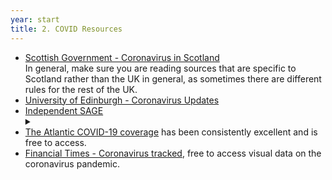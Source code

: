 ```yaml
---
year: start
title: 2. COVID Resources
---
```


- [Scottish Government - Coronavirus in Scotland](https://www.gov.scot/coronavirus-covid-19/)<br/> In general, make sure you are reading sources that are specific to Scotland rather than the UK in general, as sometimes there are different rules for the rest of the UK.
- [University of Edinburgh - Coronavirus Updates](https://www.ed.ac.uk/news/covid-19)
- [Independent SAGE](https://www.independentsage.org/)
  <details>
    <summary data-open="(click here for more info)" data-close="(collapse)"></summary>
    <blockquote>
      <b>Independent</b> <b>S</b>cientific <b>A</b>dvisory <b>G</b>roup for <b>E</b>mergencies, constituted of experts from a variety of fields, providing detailed analysis and proposals on the UK COVID response. Accessible and comprehensible public briefings can be found at their <a href="https://www.youtube.com/channel/UCqqwC56XTP8F9zeEUCOttPQ">YouTube channel</a>, these are broadcast live on Friday lunchtimes, and their website can be referenced for scientific reports and more detailed analysis.
    </blockquote>
  </details>
- [The Atlantic COVID-19 coverage](https://www.theatlantic.com/category/coronavirus-covid-19/) has been consistently excellent and is free to access.
- [Financial Times - Coronavirus tracked](https://www.ft.com/content/a2901ce8-5eb7-4633-b89c-cbdf5b386938), free to access visual data on the coronavirus pandemic.
